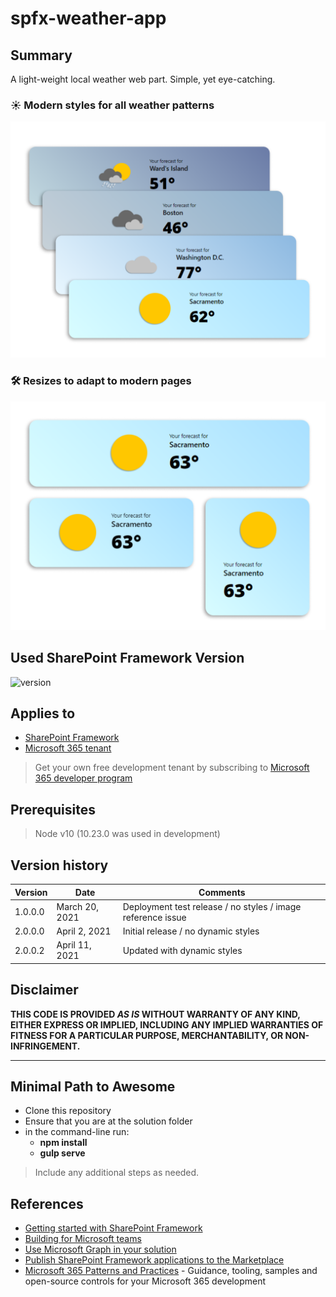 # spfx-weather-app

## Summary

A light-weight local weather web part. Simple, yet eye-catching.

### ☀ Modern styles for all weather patterns

![various styles built in](styles.png)

### 🛠 Resizes to adapt to modern pages

![resized to modern pages](resize.png)

## Used SharePoint Framework Version

![version](https://img.shields.io/badge/version-1.11-green.svg)

## Applies to

- [SharePoint Framework](https://aka.ms/spfx)
- [Microsoft 365 tenant](https://docs.microsoft.com/en-us/sharepoint/dev/spfx/set-up-your-developer-tenant)

> Get your own free development tenant by subscribing to [Microsoft 365 developer program](http://aka.ms/o365devprogram)

## Prerequisites

> Node v10 (10.23.0 was used in development)

## Version history

| Version | Date           | Comments                                                    |
| ------- | -------------- | ----------------------------------------------------------- |
| 1.0.0.0 | March 20, 2021 | Deployment test release / no styles / image reference issue |
| 2.0.0.0 | April 2, 2021  | Initial release / no dynamic styles                         |
| 2.0.0.2 | April 11, 2021 | Updated with dynamic styles                                 |

## Disclaimer

**THIS CODE IS PROVIDED _AS IS_ WITHOUT WARRANTY OF ANY KIND, EITHER EXPRESS OR IMPLIED, INCLUDING ANY IMPLIED WARRANTIES OF FITNESS FOR A PARTICULAR PURPOSE, MERCHANTABILITY, OR NON-INFRINGEMENT.**

---

## Minimal Path to Awesome

- Clone this repository
- Ensure that you are at the solution folder
- in the command-line run:
  - **npm install**
  - **gulp serve**

> Include any additional steps as needed.

## References

- [Getting started with SharePoint Framework](https://docs.microsoft.com/en-us/sharepoint/dev/spfx/set-up-your-developer-tenant)
- [Building for Microsoft teams](https://docs.microsoft.com/en-us/sharepoint/dev/spfx/build-for-teams-overview)
- [Use Microsoft Graph in your solution](https://docs.microsoft.com/en-us/sharepoint/dev/spfx/web-parts/get-started/using-microsoft-graph-apis)
- [Publish SharePoint Framework applications to the Marketplace](https://docs.microsoft.com/en-us/sharepoint/dev/spfx/publish-to-marketplace-overview)
- [Microsoft 365 Patterns and Practices](https://aka.ms/m365pnp) - Guidance, tooling, samples and open-source controls for your Microsoft 365 development
